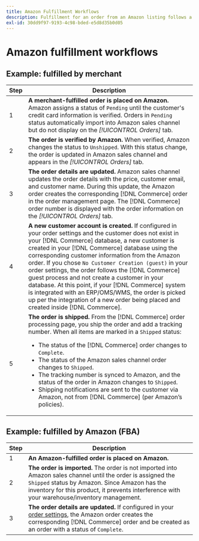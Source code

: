 ```yaml
---
title: Amazon Fulfillment Workflows
description: Fulfillment for an order from an Amazon listing follows a specific sequence from order submission to shipping.
exl-id: 30dd9f97-9193-4c98-bded-e5d8d35b0d05
---
```

# Amazon fulfillment workflows

## Example: fulfilled by merchant

|Step | Description |
|----|----|
|1| **A merchant-fulfilled order is placed on Amazon.** Amazon assigns a status of `Pending` until the customer's credit card information is verified. Orders in `Pending` status automatically import into Amazon sales channel but do not display on the _[!UICONTROL Orders]_ tab.|
|2| **The order is verified by Amazon.** When verified, Amazon changes the status to `Unshipped`. With this status change, the order is updated in Amazon sales channel and appears in the _[!UICONTROL Orders]_ tab.|
|3| **The order details are updated.** Amazon sales channel updates the order details with the price, customer email, and customer name. During this update, the Amazon order creates the corresponding [!DNL Commerce] order in the order management page. The [!DNL Commerce] order number is displayed with the order information on the _[!UICONTROL Orders]_ tab.|
|4| **A new customer account is created.** If configured in your order settings and the customer does not exist in your [!DNL Commerce] database, a new customer is created in your [!DNL Commerce] database using the corresponding customer information from the Amazon order. If you chose `No Customer Creation (guest)` in your order settings, the order follows the [!DNL Commerce] guest process and not create a customer in your database. At this point, if your [!DNL Commerce] system is integrated with an ERP/OMS/WMS, the order is picked up per the integration of a new order being placed and created inside [!DNL Commerce].|
|5| **The order is shipped.** From the [!DNL Commerce] order processing page, you ship the order and add a tracking number. When all items are marked in a `Shipped` status:<ul><li>The status of the [!DNL Commerce] order changes to `Complete`.</li><li>The status of the Amazon sales channel order changes to `Shipped`.</li><li>The tracking number is synced to Amazon, and the status of the order in Amazon changes to `Shipped`.</li><li>Shipping notifications are sent to the customer via Amazon, not from [!DNL Commerce] (per Amazon’s policies).|

## Example: fulfilled by Amazon (FBA)

|Step | Description |
|---|---|
|1| **An Amazon-fulfilled order is placed on Amazon.** |
|2| **The order is imported.** The order is not imported into Amazon sales channel until the order is assigned the `Shipped` status by Amazon. Since Amazon has the inventory for this product, it prevents interference with your warehouse/inventory management. |
|3| **The order details are updated.** If configured in your [order settings](./order-settings.md), the Amazon order creates the corresponding [!DNL Commerce] order and be created as an order with a status of `Complete`. |
